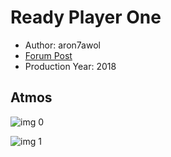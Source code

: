 # Ready Player One

* Author: aron7awol
* [Forum Post](https://www.avsforum.com/threads/bass-eq-for-filtered-movies.2995212/post-56720998)
* Production Year: 2018

## Atmos

![img 0](https://i.imgur.com/M4mWOTG.jpg)

![img 1](https://i.imgur.com/5x58b4S.jpg)

